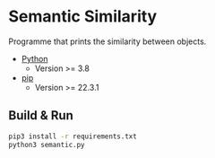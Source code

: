 # Semantic Similarity

Programme that prints the similarity between objects.

- [Python](https://www.python.org/downloads/)
  - Version >= 3.8
- [pip](https://pip.pypa.io/en/stable/cli/pip_install/)
  - Version >= 22.3.1

## Build & Run
```bash
pip3 install -r requirements.txt
python3 semantic.py
```